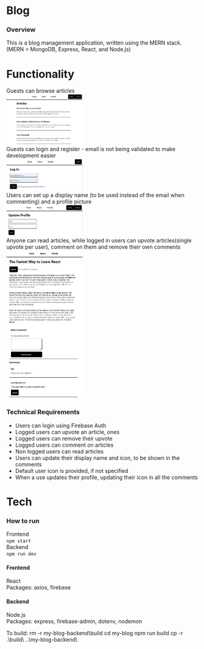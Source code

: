 # Blog  
### Overview
This is a blog management application, written using the MERN stack.  
(MERN = MongoDB, Express, React, and Node.js)

# Functionality
Guests can browse articles  
<img src="Images/articles.jpg" width="200">  
Guests can login and register - email is not being validated to make development easier  
<img src="Images/login.jpg" width="200">  
Users can set up a display name (to be used instead of the email when commenting) and a profile picture  
<img src="Images/profile_update.jpg" width="200">  
Anyone can read articles, while logged in users can upvote articles(single upvote per user), comment on them and remove their own comments  
<img src="Images/article.jpg" width="200">  


### Technical Requirements
- Users can login using Firebase Auth
- Logged users can upvote an article, ones
- Logged users can remove their upvote
- Logged users can comment on articles
- Non logged users can read articles
- Users can update their display name and icon, to be shown in the comments
- Default user icon is provided, if not specified
- When a use updates their profile, updating their icon in all the comments

# Tech
### How to run
Frontend  
``npm start``  
Backend  
``npm run dev``  

#### Frontend  
React  
Packages: axios, firebase  
#### Backend  
Node.js  
Packages: express, firebase-admin, dotenv, nodemon 

To build:
rm -r my-blog-backend\build
cd my-blog
npm run build
cp -r .\build\ ..\my-blog-backend\

